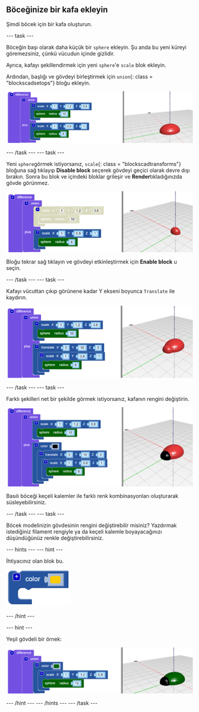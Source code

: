 ## Böceğinize bir kafa ekleyin

Şimdi böcek için bir kafa oluşturun.

--- task ---

Böceğin başı olarak daha küçük bir `sphere` ekleyin. Şu anda bu yeni küreyi göremezsiniz, çünkü vücudun içinde gizlidir.

Ayrıca, kafayı şekillendirmek için yeni `sphere`'e `scale` blok ekleyin.

Ardından, başlığı ve gövdeyi birleştirmek için `union`{: class = "blockscadsetops"} bloğu ekleyin.

![ekran görüntüsü](images/bug-head-hidden.png)

--- /task --- --- task ---

Yeni `sphere`görmek istiyorsanız, `scale`{: class = "blockscadtransforms"} bloğuna sağ tıklayıp **Disable block** seçerek gövdeyi geçici olarak devre dışı bırakın. Sonra bu blok ve içindeki bloklar grileşir ve **Render**tıkladığınızda gövde görünmez.

![ekran görüntüsü](images/bug-disable.png)

Bloğu tekrar sağ tıklayın ve gövdeyi etkinleştirmek için **Enable block** u seçin.

--- /task --- --- task ---

Kafayı vücuttan çıkıp görünene kadar Y ekseni boyunca `Translate` ile kaydırın.

  ![ekran görüntüsü](images/bug-head.png)

--- /task --- --- task ---

Farklı şekilleri net bir şekilde görmek istiyorsanız, kafanın rengini değiştirin.

![ekran görüntüsü](images/bug-head-black.png)

Basılı böceği keçeli kalemler ile farklı renk kombinasyonları oluşturarak süsleyebilirsiniz.

--- /task --- --- task ---

Böcek modelinizin gövdesinin rengini değiştirebilir misiniz? Yazdırmak istediğiniz filament rengiyle ya da keçeli kalemle boyayacağınızı düşündüğünüz renkle değiştirebilirsiniz.

--- hints --- --- hint ---

İhtiyacınız olan blok bu.

![ekran görüntüsü](images/bug-colour-block.png)

--- /hint ---

--- hint ---

Yeşil gövdeli bir örnek:

![ekran görüntüsü](images/bug-body-colour.png)

--- /hint --- --- /hints --- --- /task ---




  
